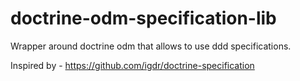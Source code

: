 # doctrine-odm-specification-lib
Wrapper around doctrine odm that allows to use ddd specifications.

Inspired by - https://github.com/igdr/doctrine-specification